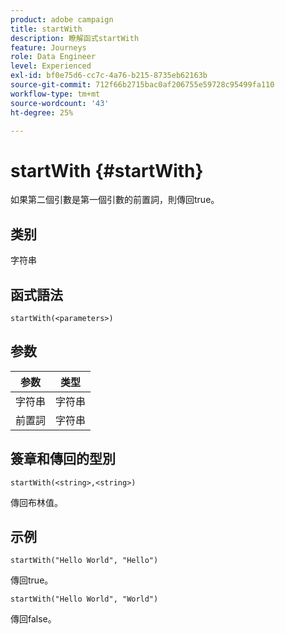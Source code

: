 ```yaml
---
product: adobe campaign
title: startWith
description: 瞭解函式startWith
feature: Journeys
role: Data Engineer
level: Experienced
exl-id: bf0e75d6-cc7c-4a76-b215-8735eb62163b
source-git-commit: 712f66b2715bac0af206755e59728c95499fa110
workflow-type: tm+mt
source-wordcount: '43'
ht-degree: 25%

---
```


# startWith {#startWith}

如果第二個引數是第一個引數的前置詞，則傳回true。

## 类别

字符串

## 函式語法

`startWith(<parameters>)`

## 参数

| 参数 | 类型 |
|-------------|--------|
| 字符串 | 字符串 |
| 前置詞 | 字符串 |

## 簽章和傳回的型別

`startWith(<string>,<string>)`

傳回布林值。

## 示例

`startWith("Hello World", "Hello")`

傳回true。

`startWith("Hello World", "World")`

傳回false。
